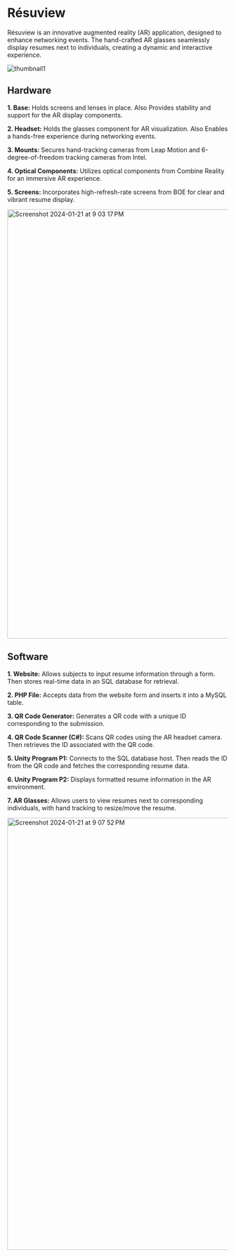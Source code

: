 # Résuview

Résuview is an innovative augmented reality (AR) application, designed to enhance networking events. The hand-crafted AR glasses seamlessly display resumes next to individuals, creating a dynamic and interactive experience. 

![thumbnail1](https://github.com/pearl-natalia/resuview/assets/145855287/b595bbf9-3af1-436f-8ccc-10027308fa25)

## Hardware

**1. Base:** Holds screens and lenses in place. Also Provides stability and support for the AR display components.

**2. Headset:** Holds the glasses component for AR visualization. Also Enables a hands-free experience during networking events.

**3. Mounts:** Secures hand-tracking cameras from Leap Motion and 6-degree-of-freedom tracking cameras from Intel.

**4. Optical Components:** Utilizes optical components from Combine Reality for an immersive AR experience.

**5. Screens:** Incorporates high-refresh-rate screens from BOE for clear and vibrant resume display.

<img width="976" alt="Screenshot 2024-01-21 at 9 03 17 PM" src="https://github.com/pearl-natalia/resuview/assets/145855287/d97ff807-41ff-42ac-abfa-0775d82a7e45">

## Software
**1. Website:** Allows subjects to input resume information through a form. Then stores real-time data in an SQL database for retrieval.

**2. PHP File:** Accepts data from the website form and inserts it into a MySQL table.

**3. QR Code Generator:** Generates a QR code with a unique ID corresponding to the submission.

**4. QR Code Scanner (C#):** Scans QR codes using the AR headset camera. Then retrieves the ID associated with the QR code.

**5. Unity Program P1:** Connects to the SQL database host. Then reads the ID from the QR code and fetches the corresponding resume data.

**6. Unity Program P2:** Displays formatted resume information in the AR environment. 

**7. AR Glasses:** Allows users to view resumes next to corresponding individuals, with hand tracking to resize/move the resume. 

<img width="983" alt="Screenshot 2024-01-21 at 9 07 52 PM" src="https://github.com/pearl-natalia/resuview/assets/145855287/64b1288f-ab2b-4108-9b5a-12f1f3ca9f7a">

